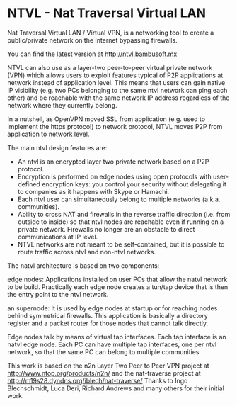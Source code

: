 NTVL - Nat Traversal Virtual LAN
================================

Nat Traversal Virtual LAN / Virtual VPN, is a networking tool to create a public/private network on the Internet  bypassing firewalls.

You can find the latest version at http://ntvl.bambusoft.mx

NTVL can also use as a layer-two peer-to-peer virtual private network (VPN) which allows users to exploit features typical of P2P applications
at network instead of application level. This means that users can gain native IP visibility (e.g. two PCs belonging to the same
ntvl network can ping each other) and be reachable with the same network IP address regardless of the network where they currently belong.

In a nutshell, as OpenVPN moved SSL from application (e.g. used to implement the https protocol) to network protocol, NTVL moves P2P from
application to network level.

The main ntvl design features are:

- An ntvl is an encrypted layer two private network based on a P2P protocol.
- Encryption is performed on edge nodes using open protocols with user-defined encryption keys:
  you control your security without delegating it to companies as it happens with Skype or Hamachi.
- Each ntvl user can simultaneously belong to multiple networks (a.k.a. communities).
- Ability to cross NAT and firewalls in the reverse traffic direction (i.e. from outside to inside) so that ntvl nodes are reachable
  even if running on a private network. Firewalls no longer are an obstacle to direct communications at IP level.
- NTVL networks are not meant to be self-contained, but it is possible to route traffic across ntvl and non-ntvl networks.

The natvl architecture is based on two components:

edge nodes:
	Applications installed on user PCs that allow the natvl network to be build.
	Practically each edge node creates a tun/tap device that is then the entry point to the ntvl network.
	
an supernode:
	It is used by edge nodes at startup or for reaching nodes behind symmetrical firewalls.
	This application is basically a directory register and a packet router for those nodes that cannot talk directly.


Edge nodes talk by means of virtual tap interfaces. Each tap interface is an natvl edge node.
Each PC can have multiple tap interfaces, one per ntvl network, so that the same PC can belong to multiple communities

This work is based on the n2n Layer Two Peer to Peer VPN project at http://www.ntop.org/products/n2n/
and the nat-traverse project at http://m19s28.dyndns.org/iblech/nat-traverse/
Thanks to Ingo Blechschmidt, Luca Deri, Richard Andrews and many others for their initial work.
